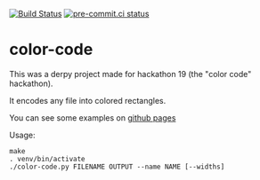 [![Build Status](https://github.com/asottile/color-code/workflows/deploy/badge.svg)](https://github.com/asottile/color-code/actions)
[![pre-commit.ci status](https://results.pre-commit.ci/badge/github/asottile/personal-puppet/master.svg)](https://results.pre-commit.ci/latest/github/asottile/personal-puppet/master)

color-code
==========

This was a derpy project made for hackathon 19 (the "color code" hackathon).

It encodes any file into colored rectangles.

You can see some examples on [github pages](https://asottile.github.io/color-code)

Usage:

```
make
. venv/bin/activate
./color-code.py FILENAME OUTPUT --name NAME [--widths]
```

